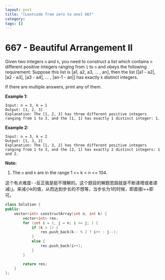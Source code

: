 ```yaml
---
layout: post
title: "[Leetcode from zero to one] 667"
category: 
tags: []
---
```


# 667 - Beautiful Arrangement II

Given two integers `n` and `k`, you need to construct a list which contains `n` different positive integers ranging from `1` to `n` and obeys the following requirement: 
Suppose this list is [a1, a2, a3, ... , an], then the list [|a1 - a2|, |a2 - a3|, |a3 - a4|, ... , |an-1 - an|] has exactly `k` distinct integers.

If there are multiple answers, print any of them.

**Example 1:**

```
Input: n = 3, k = 1
Output: [1, 2, 3]
Explanation: The [1, 2, 3] has three different positive integers ranging from 1 to 3, and the [1, 1] has exactly 1 distinct integer: 1.
```



**Example 2:**

```
Input: n = 3, k = 2
Output: [1, 3, 2]
Explanation: The [1, 3, 2] has three different positive integers ranging from 1 to 3, and the [2, 1] has exactly 2 distinct integers: 1 and 2.
```



**Note:**

1. The `n` and `k` are in the range 1 <= k < n <= 104.

这个有点难度- -反正我是挺不理解的。这个题目的解题思路就是不断递增或者递减i,j，来减小k的值，从而达到步长的不想等，当步长为1的时候，即直接i++即可。

```c++
class Solution {
public:
    vector<int> constructArray(int n, int k) {
        vector<int> res;
        for (int i = 1, j = n; i <= j; ) {
            if (k > 1) {
                res.push_back(k-- % 2 ? i++ : j--);
            }
            else {
                res.push_back(i++);
            }
        }

        return res;
    }
};
```

